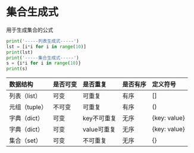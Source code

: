 # 集合生成式
 用于生成集合的公式

```Python
print('-----列表生成式-----')
lst = [i*i for i in range(10)]
print(lst)
print('-----集合生成式-----')
s = {i*i for i in range(10)}
print(s)

```
 | 数据结构      | 是否可变 | 是否重复     | 是否有序 | 定义符号         |
 |:-----------|:------|:----------|:------|:--------------|
 | 列表（list）  | 可变   | 可重复      | 有序   | []           |
 | 元组（tuple） | 不可变  | 可重复      | 有序   | ()           |
 | 字典（dict）  | 可变   | key不可重复  | 无序   | {key: value} |
 | 字典（dict）  | 可变   | value可重复 | 无序   | {key: value} |
 | 集合（set）   | 可变   | 不可重复     | 无序   | {}           |
